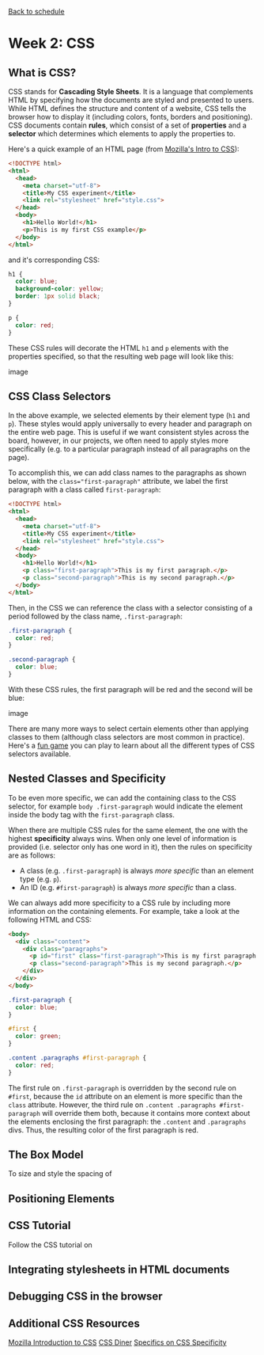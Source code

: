 [Back to schedule](../schedule.md)

# Week 2: CSS

## What is CSS?

CSS stands for **Cascading Style Sheets**. It is a language that complements HTML by specifying how the documents are styled and presented to users. While HTML defines the structure and content of a website, CSS tells the browser how to display it (including colors, fonts, borders and positioning). CSS documents contain **rules**, which consist of a set of **properties** and a **selector** which determines which elements to apply the properties to.

Here's a quick example of an HTML page (from [Mozilla's Intro to CSS](https://developer.mozilla.org/en-US/docs/Learn/CSS/Introduction_to_CSS)):

```html
<!DOCTYPE html>
<html>
  <head>
    <meta charset="utf-8">
    <title>My CSS experiment</title>
    <link rel="stylesheet" href="style.css">
  </head>
  <body>
    <h1>Hello World!</h1>
    <p>This is my first CSS example</p>
  </body>
</html>
```

and it's corresponding CSS:

```css
h1 {
  color: blue;
  background-color: yellow;
  border: 1px solid black;
}

p {
  color: red;
}
```

These CSS rules will decorate the HTML `h1` and `p` elements with the properties specified, so that the resulting web page will look like this:

image

## CSS Class Selectors

In the above example, we selected elements by their element type (`h1` and `p`). These styles would apply universally to every header and paragraph on the entire web page. This is useful if we want consistent styles across the board, however, in our projects, we often need to apply styles more specifically (e.g. to a particular paragraph instead of all paragraphs on the page).

To accomplish this, we can add class names to the paragraphs as shown below, with the `class="first-paragraph"` attribute, we label the first paragraph with a class called `first-paragraph`:

```html
<!DOCTYPE html>
<html>
  <head>
    <meta charset="utf-8">
    <title>My CSS experiment</title>
    <link rel="stylesheet" href="style.css">
  </head>
  <body>
    <h1>Hello World!</h1>
    <p class="first-paragraph">This is my first paragraph.</p>
    <p class="second-paragraph">This is my second paragraph.</p>
  </body>
</html>
```

Then, in the CSS we can reference the class with a selector consisting of a period followed by the class name, `.first-paragraph`:

```css
.first-paragraph {
  color: red;
}

.second-paragraph {
  color: blue;
}
```

With these CSS rules, the first paragraph will be red and the second will be blue:

image

There are many more ways to select certain elements other than applying classes to them (although class selectors are most common in practice). Here's a [fun game](https://flukeout.github.io/) you can play to learn about all the different types of CSS selectors available.

## Nested Classes and Specificity

To be even more specific, we can add the containing class to the CSS selector, for example `body .first-paragraph` would indicate the element inside the body tag with the `first-paragraph` class.

When there are multiple CSS rules for the same element, the one with the highest **specificity** always wins. When only one level of information is provided (i.e. selector only has one word in it), then the rules on specificity are as follows:
- A class (e.g. `.first-paragraph`) is always *more specific* than an element type (e.g. `p`).
- An ID (e.g. `#first-paragraph`) is always *more specific* than a class.

We can always add more specificity to a CSS rule by including more information on the containing elements. For example, take a look at the following HTML and CSS:

```html
<body>
  <div class="content">
    <div class="paragraphs">
      <p id="first" class="first-paragraph">This is my first paragraph.</p>
      <p class="second-paragraph">This is my second paragraph.</p>
    </div>
  </div>
</body>
```

```css
.first-paragraph {
  color: blue;
}

#first {
  color: green;
}

.content .paragraphs #first-paragraph {
  color: red;
}
```

The first rule on `.first-paragraph` is overridden by the second rule on `#first`, because the `id` attribute on an element is more specific than the `class` attribute. However, the third rule on `.content .paragraphs #first-paragraph` will override them both, because it contains more context about the elements enclosing the first paragraph: the `.content` and `.paragraphs` divs. Thus, the resulting color of the first paragraph is red.

## The Box Model

To size and style the spacing of 

## Positioning Elements

## CSS Tutorial

Follow the CSS tutorial on 

## Integrating stylesheets in HTML documents


## Debugging CSS in the browser


## Additional CSS Resources

[Mozilla Introduction to CSS](https://developer.mozilla.org/en-US/docs/Learn/CSS/Introduction_to_CSS)
[CSS Diner](https://flukeout.github.io/)
[Specifics on CSS Specificity](https://css-tricks.com/specifics-on-css-specificity/)
